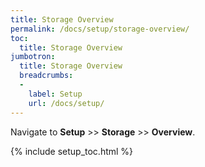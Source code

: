 ```yaml
---
title: Storage Overview
permalink: /docs/setup/storage-overview/
toc:
  title: Storage Overview
jumbotron:
  title: Storage Overview
  breadcrumbs:
  - 
    label: Setup
    url: /docs/setup/
---
```


Navigate to **Setup** >> **Storage** >> **Overview**.

{% include setup_toc.html %}